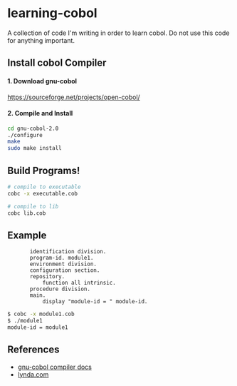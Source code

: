 # learning-cobol

A collection of code I'm writing in order to learn cobol. Do not use this code for anything important.

## Install cobol Compiler

#### 1. Download gnu-cobol

https://sourceforge.net/projects/open-cobol/

#### 2. Compile and Install

```sh
cd gnu-cobol-2.0
./configure
make
sudo make install
```

## Build Programs!

```sh
# compile to executable
cobc -x executable.cob

# compile to lib
cobc lib.cob
```

## Example

```cob
       identification division.
       program-id. module1.
       environment division.
       configuration section.
       repository.
           function all intrinsic.
       procedure division.
       main.
           display "module-id = " module-id.
```

```sh
$ cobc -x module1.cob
$ ./module1
module-id = module1
```

## References

- [gnu-cobol compiler docs](https://open-cobol.sourceforge.io/guides/GNU%20COBOL%202.0%20Programmers%20Guide.pdf)
- [lynda.com](https://www.lynda.com/COBOL-tutorials/)
